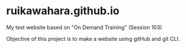 # ruikawahara.github.io
My test website based on "On Demand Training" (Session 103)

Objective of this project is to make a website using gitHub and git CLI.
